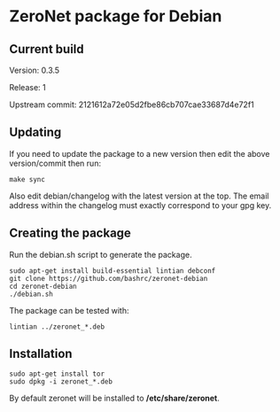 ZeroNet package for Debian
==========================

Current build
-------------

Version: 0.3.5

Release: 1

Upstream commit: 2121612a72e05d2fbe86cb707cae33687d4e72f1

Updating
--------

If you need to update the package to a new version then edit the above version/commit then run:

    make sync

Also edit debian/changelog with the latest version at the top. The email address within the changelog must exactly correspond to your gpg key.

Creating the package
--------------------

Run the debian.sh script to generate the package.

    sudo apt-get install build-essential lintian debconf
    git clone https://github.com/bashrc/zeronet-debian
    cd zeronet-debian
    ./debian.sh

The package can be tested with:

    lintian ../zeronet_*.deb

Installation
------------

    sudo apt-get install tor
    sudo dpkg -i zeronet_*.deb

By default zeronet will be installed to **/etc/share/zeronet**.
